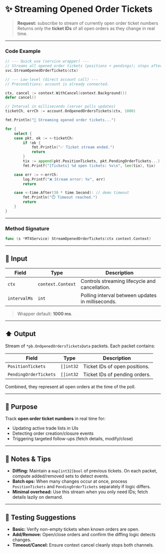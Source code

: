 # ✨ Streaming Opened Order Tickets

> **Request:** subscribe to stream of currently open order ticket numbers
> Returns only the **ticket IDs** of all open orders as they change in real time.

---

### Code Example

```go
// --- Quick use (service wrapper) ---
// Streams all opened order tickets (positions + pendings); stops after ~30s in demo.
svc.StreamOpenedOrderTickets(ctx)

// --- Low-level (direct account call) ---
// Preconditions: account is already connected.

ctx, cancel := context.WithCancel(context.Background())
defer cancel()

// Interval in milliseconds (server polls updates)
ticketCh, errCh := account.OnOpenedOrdersTickets(ctx, 1000)

fmt.Println("🔄 Streaming opened order tickets...")

for {
    select {
    case pkt, ok := <-ticketCh:
        if !ok {
            fmt.Println("✅ Ticket stream ended.")
            return
        }
        tix := append(pkt.PositionTickets, pkt.PendingOrderTickets...)
        fmt.Printf("[Tickets] %d open tickets: %v\n", len(tix), tix)

    case err := <-errCh:
        log.Printf("❌ Stream error: %v", err)
        return

    case <-time.After(30 * time.Second): // demo timeout
        fmt.Println("⏱️ Timeout reached.")
        return
    }
}

```

---

### Method Signature

```go
func (s *MT4Service) StreamOpenedOrderTickets(ctx context.Context)
```

---

## 🔽 Input

| Field        | Type              | Description                                       |
| ------------ | ----------------- | ------------------------------------------------- |
| `ctx`        | `context.Context` | Controls streaming lifecycle and cancellation.    |
| `intervalMs` | `int`             | Polling interval between updates in milliseconds. |

> Wrapper default: **1000 ms**.

---

## ⬆️ Output

Stream of `*pb.OnOpenedOrdersTicketsData` packets. Each packet contains:

| Field                 | Type      | Description                   |
| --------------------- | --------- | ----------------------------- |
| `PositionTickets`     | `[]int32` | Ticket IDs of open positions. |
| `PendingOrderTickets` | `[]int32` | Ticket IDs of pending orders. |

Combined, they represent all open orders at the time of the poll.

---

## 🎯 Purpose

Track **open order ticket numbers** in real time for:

* Updating active trade lists in UIs
* Detecting order creation/closure events
* Triggering targeted follow-ups (fetch details, modify/close)

---

## 🧩 Notes & Tips

* **Diffing:** Maintain a `map[int32]bool` of previous tickets. On each packet, compute added/removed sets to detect events.
* **Batch ops:** When many changes occur at once, process `PositionTickets` and `PendingOrderTickets` separately if logic differs.
* **Minimal overhead:** Use this stream when you only need IDs; fetch details lazily on demand.
---

## 🧪 Testing Suggestions

* **Basic:** Verify non-empty tickets when known orders are open.
* **Add/Remove:** Open/close orders and confirm the diffing logic detects changes.
* **Timeout/Cancel:** Ensure context cancel cleanly stops both channels.

